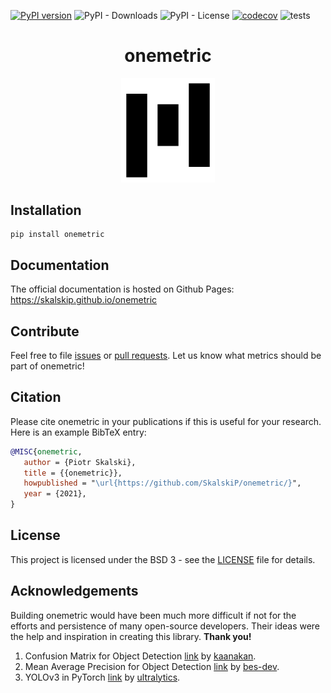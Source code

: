 [![PyPI version](https://badge.fury.io/py/onemetric.svg)](https://badge.fury.io/py/onemetric)
![PyPI - Downloads](https://img.shields.io/pypi/dm/onemetric)
![PyPI - License](https://img.shields.io/pypi/l/onemetric)
[![codecov](https://codecov.io/gh/SkalskiP/onemetric/branch/master/graph/badge.svg?token=ZFSEYF9WN4)](https://codecov.io/gh/SkalskiP/onemetric)
![tests](https://github.com/SkalskiP/onemetric/actions/workflows/tests.yml/badge.svg)

<h1 align="center">onemetric</h1>

<p align="center"> 
    <img width="150" src="./docs/img/favicon.png" alt="Logo">
</p>

## Installation

```terminal
pip install onemetric
```

## Documentation

The official documentation is hosted on Github Pages: https://skalskip.github.io/onemetric

## Contribute

Feel free to file [issues](https://github.com/SkalskiP/onemetric/issues) or [pull requests](https://github.com/SkalskiP/onemetric/pulls). Let us know what metrics should be part of onemetric!

## Citation

Please cite onemetric in your publications if this is useful for your research. Here is an example BibTeX entry:

```BibTeX
@MISC{onemetric,
   author = {Piotr Skalski},
   title = {{onemetric}},
   howpublished = "\url{https://github.com/SkalskiP/onemetric/}",
   year = {2021},
}
```

## License

This project is licensed under the BSD 3 - see the [LICENSE][1] file for details.

## Acknowledgements

Building onemetric would have been much more difficult if not for the efforts and persistence of many open-source developers. Their ideas were the help and inspiration in creating this library. **Thank you!**

1. Confusion Matrix for Object Detection [link](2) by [kaanakan](3).
2. Mean Average Precision for Object Detection [link](4) by [bes-dev](5).
3. YOLOv3 in PyTorch [link](6) by [ultralytics](7).

[1]: https://github.com/SkalskiP/onemetric/blob/master/LICENSE
[2]: https://github.com/kaanakan/object_detection_confusion_matrix
[3]: https://github.com/kaanakan
[4]: https://github.com/bes-dev/mean_average_precision
[5]: https://github.com/bes-dev
[6]: https://github.com/ultralytics/yolov3
[7]: https://github.com/ultralytics